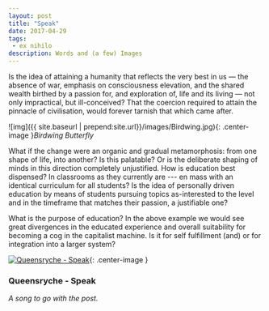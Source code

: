 ```yaml
---
layout: post
title: "Speak"
date: 2017-04-29
tags:
 - ex nihilo
description: Words and (a few) Images
---
```

Is the idea of attaining a humanity that reflects the very best in us — the absence of war, emphasis on consciousness elevation, and the shared wealth birthed by a passion for, and exploration of, life and its living — not only impractical, but ill-conceived? That the coercion required to attain the pinnacle of civilisation, would forever tarnish that which came after.

![img]({{ site.baseurl | prepend:site.url}}/images/Birdwing.jpg){: .center-image }*Birdwing Butterfly*

What if the change were an organic and gradual metamorphosis: from one shape of life, into another? Is this palatable? Or is the deliberate shaping of minds in this direction completely unjustified. How is education best dispensed? In classrooms as they currently are --- en mass with an identical curriculum for all students? Is the idea of personally driven education by means of students pursuing topics as-interested to the level and in the timeframe that matches their passion, a justifiable one?

What is the purpose of education? In the above example we would see great divergences in the educated experience and overall suitability for becoming a cog in the capitalist machine. Is it for self fulfillment (and) or for integration into a larger system?

[![Queensryche - Speak](https://upload.wikimedia.org/wikipedia/en/f/f7/Queensryche_-_Operation_Mindcrime_cover.jpg)](https://www.youtube.com/watch?v=c6L5Jo09l7U){: .center-image }
### Queensryche - Speak
*A song to go with the post.*
